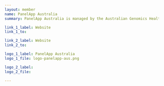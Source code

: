 ```yaml
---
layout: member
name: PanelApp Australia
summary: PanelApp Australia is managed by the Australian Genomics Health Alliance (Australian Genomics) and is used  by Australian diagnostic laboratories, clinicians and researchers to establish and maintain consensus virtual gene panels for use in genomic analysis.

link_1_label: Website
link_1_to:

link_2_label: Website
link_2_to:

logo_1_label: PanelApp Australia
logo_1_file: logo-panelapp-aus.png

logo_2_label:
logo_2_file:

---
```

